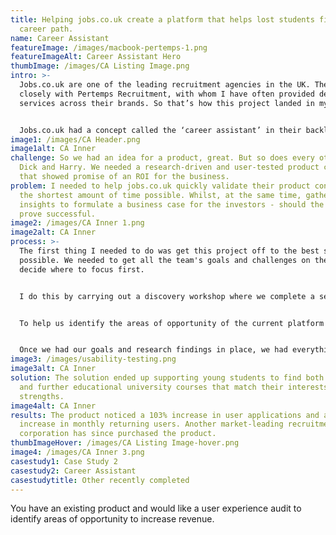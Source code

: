```yaml
---
title: Helping jobs.co.uk create a platform that helps lost students find their
  career path.
name: Career Assistant
featureImage: /images/macbook-pertemps-1.png
featureImageAlt: Career Assistant Hero
thumbImage: /images/CA Listing Image.png
intro: >-
  Jobs.co.uk are one of the leading recruitment agencies in the UK. They work
  closely with Pertemps Recruitment, with whom I have often provided design
  services across their brands. So that’s how this project landed in my inbox.


  Jobs.co.uk had a concept called the ‘career assistant’ in their backlog, but it's just been collecting dust for a while.
image1: /images/CA Header.png
image1alt: CA Inner
challenge: So we had an idea for a product, great. But so does every other Tom,
  Dick and Harry. We needed a research-driven and user-tested product concept
  that showed promise of an ROI for the business.
problem: I needed to help jobs.co.uk quickly validate their product concept in
  the shortest amount of time possible. Whilst, at the same time, gathering
  insights to formulate a business case for the investors - should the product
  prove successful.
image2: /images/CA Inner 1.png
image2alt: CA Inner
process: >-
  The first thing I needed to do was get this project off to the best start
  possible. We needed to get all the team's goals and challenges on the table to
  decide where to focus first. 


  I do this by carrying out a discovery workshop where we complete a series of interactive exercises that help us define the product's goals and the challenges standing in our way.


  To help us identify the areas of opportunity of the current platform and where we needed to bridge the void, I also carried out a basic usability test of the existing website. Was this in the original scope? No. But did it provide us with a load of golden nuggets of user findings? Yes. So I didn’t mind too much as it made the end product much better.


  Once we had our goals and research findings in place, we had everything required to create a rapid prototype of our solution and get back in front of users to see if we’d achieved the product goals.
image3: /images/usability-testing.png
image3alt: CA Inner
solution: The solution ended up supporting young students to find both careers
  and further educational university courses that match their interests and key
  strengths.
image4alt: CA Inner
results: The product noticed a 103% increase in user applications and a +5k
  increase in monthly returning users. Another market-leading recruitment
  corporation has since purchased the product.
thumbImageHover: /images/CA Listing Image-hover.png
image4: /images/CA Inner 3.png
casestudy1: Case Study 2
casestudy2: Career Assistant
casestudytitle: Other recently completed
---
```


You have an existing product and would like a user experience audit to identify areas of opportunity to increase revenue.